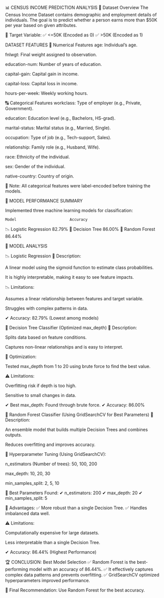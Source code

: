 📊 CENSUS INCOME PREDICTION ANALYSIS
📌 Dataset Overview
The Census Income Dataset contains demographic and employment details of individuals. The goal is to predict whether a person earns more than $50K per year based on given attributes.

🔹 Target Variable:
✅ <=50K (Encoded as 0)
✅ >50K (Encoded as 1)

DATASET FEATURES
🔢 Numerical Features
age: Individual’s age.

fnlwgt: Final weight assigned to observation.

education-num: Number of years of education.

capital-gain: Capital gain in income.

capital-loss: Capital loss in income.

hours-per-week: Weekly working hours.

🔠 Categorical Features
workclass: Type of employer (e.g., Private, Government).

education: Education level (e.g., Bachelors, HS-grad).

marital-status: Marital status (e.g., Married, Single).

occupation: Type of job (e.g., Tech-support, Sales).

relationship: Family role (e.g., Husband, Wife).

race: Ethnicity of the individual.

sex: Gender of the individual.

native-country: Country of origin.

📌 Note: All categorical features were label-encoded before training the models.

🚀 MODEL PERFORMANCE SUMMARY

Implemented three machine learning models for classification:

    Model	                     Accuracy
📉 Logistic Regression	              82.79%
🌳 Decision Tree	              86.00%
🌲 Random Forest	              86.44%

🔬 MODEL ANALYSIS

📉 Logistic Regression
📌 Description:

A linear model using the sigmoid function to estimate class probabilities.

It is highly interpretable, making it easy to see feature impacts.

📉 Limitations:

Assumes a linear relationship between features and target variable.

Struggles with complex patterns in data.

✔ Accuracy: 82.79% (Lowest among models)

🌳 Decision Tree Classifier (Optimized max_depth)
📌 Description:

Splits data based on feature conditions.

Captures non-linear relationships and is easy to interpret.

📌 Optimization:

Tested max_depth from 1 to 20 using brute force to find the best value.

⚠️ Limitations:

Overfitting risk if depth is too high.

Sensitive to small changes in data.

✔ Best max_depth: Found through brute force.
✔ Accuracy: 86.00%

🌲 Random Forest Classifier (Using GridSearchCV for Best Parameters)
📌 Description:

An ensemble model that builds multiple Decision Trees and combines outputs.

Reduces overfitting and improves accuracy.

📌 Hyperparameter Tuning (Using GridSearchCV):

n_estimators (Number of trees): 50, 100, 200

max_depth: 10, 20, 30

min_samples_split: 2, 5, 10

📌 Best Parameters Found:
✔ n_estimators: 200
✔ max_depth: 20
✔ min_samples_split: 5

🚀 Advantages:
✅ More robust than a single Decision Tree.
✅ Handles imbalanced data well.

⚠️ Limitations:

Computationally expensive for large datasets.

Less interpretable than a single Decision Tree.

✔ Accuracy: 86.44% (Highest Performance)

🏆 CONCLUSION: Best Model Selection
✅ Random Forest is the best-performing model with an accuracy of 86.44%.
✅ It effectively captures complex data patterns and prevents overfitting.
✅ GridSearchCV optimized hyperparameters improved performance.

🚀 Final Recommendation: Use Random Forest for the best accuracy.
